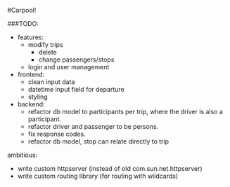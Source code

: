 #Carpool!

###TODO:
- features:
  - modify trips
     - delete
     - change passengers/stops
  - login and user management
- frontend:
  - clean input data
  - datetime input field for departure
  - styling
- backend:
  - refactor db model to participants per trip, 
  where the driver is also a participant.
  - refactor driver and passenger to be persons.
  - fix response codes.
  - refactor db model, stop can relate directly to trip
     

ambitious:
  - write custom httpserver (instead of old com.sun.net.httpserver)
  - write custom routing library (for routing with wildcards)  